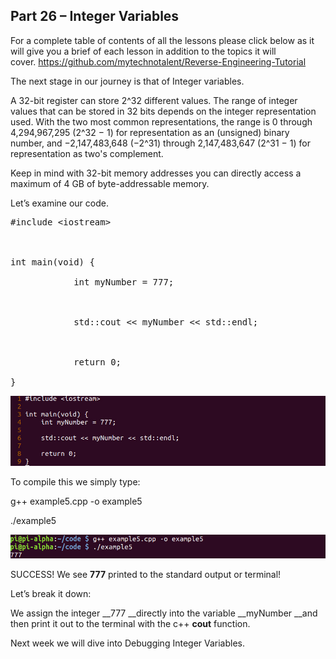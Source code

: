## Part 26 – Integer Variables

For a complete table of contents of all the lessons please click below as it will give you a brief of each lesson in addition to the topics it will cover.&nbsp;https://github.com/mytechnotalent/Reverse-Engineering-Tutorial

The next stage in our journey is that of Integer variables.&nbsp;

A 32-bit register can store 2^32 different values. The range of integer values that can be stored in 32 bits depends on the integer representation used. With the two most common representations, the range is 0 through 4,294,967,295 (2^32 − 1) for representation as an (unsigned) binary number, and −2,147,483,648 (−2^31) through 2,147,483,647 (2^31 − 1) for representation as two's complement.

Keep in mind with 32-bit memory addresses you can directly access a maximum of 4 GB of byte-addressable memory.

Let’s examine our code.

<pre spellcheck="false">#include &lt;iostream&gt;

&nbsp;

int main(void) {

&nbsp;&nbsp;&nbsp;&nbsp;&nbsp;&nbsp;&nbsp;&nbsp;&nbsp;&nbsp;&nbsp; int myNumber = 777;

&nbsp;

&nbsp;&nbsp;&nbsp;&nbsp;&nbsp;&nbsp;&nbsp;&nbsp;&nbsp;&nbsp;&nbsp; std::cout &lt;&lt; myNumber &lt;&lt; std::endl;

&nbsp;

&nbsp;&nbsp;&nbsp;&nbsp;&nbsp;&nbsp;&nbsp;&nbsp;&nbsp;&nbsp;&nbsp; return 0;

}
</pre>

<div class="slate-resizable-image-embed slate-image-embed__resize-full-width"><img src="/imgs/1520215369999.jpg"/></div>

To compile this we simply type:

g++ example5.cpp -o example5

./example5

<div class="slate-resizable-image-embed slate-image-embed__resize-full-width"><img src="/imgs/1520195285687.jpg"/></div>

SUCCESS!&nbsp;We see __777__ printed to the standard output or terminal!

Let’s break it down:

We assign the integer __777 __directly into the variable __myNumber __and then print it out to the terminal with the c++ __cout__ function.

Next week we will dive into Debugging Integer Variables.
